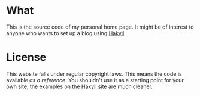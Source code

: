 # What

This is the source code of my personal home page. It might be of interest to
anyone who wants to set up a blog using [Hakyll](http://jaspervdj.be/hakyll).

# License

This website falls under regular copyright laws. This means the code is
available _as a reference_. You shouldn't use it as a starting point for your
own site, the examples on the [Hakyll site](http://jaspervdj.be/hakyll) are
much cleaner.

